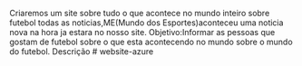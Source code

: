 Criaremos um site sobre tudo o que acontece no mundo inteiro sobre futebol todas as noticias,ME(Mundo dos Esportes)aconteceu uma noticia nova na hora ja estara no nosso site.
Objetivo:Informar as pessoas que gostam de futebol sobre o que esta acontecendo no mundo sobre o mundo do futebol.
Descrição # website-azure
